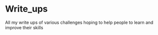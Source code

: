# Write_ups
All my write ups of various challenges
hoping to help people to learn and improve their skills
